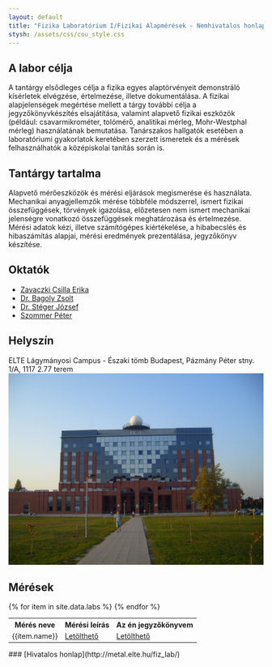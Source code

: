 ```yaml
---
layout: default
title: "Fizika Laboratórium I/Fizikai Alapmérések - Nemhivatalos honlap"
stysh: /assets/css/cou_style.css
---
```

## A labor célja
A tantárgy elsődleges célja a fizika egyes alaptörvényeit demonstráló kísérletek
elvégzése, értelmezése, illetve dokumentálása.
A fizikai alapjelenségek megértése mellett a tárgy további célja a jegyzőkönyvkészítés
elsajátítása, valamint alapvető fizikai eszközök (például: csavarmikrométer, tolómérő,
analitikai mérleg, Mohr-Westphal mérleg) használatának bemutatása. Tanárszakos
hallgatók esetében a laboratóriumi gyakorlatok keretében szerzett ismeretek és a mérések
felhasználhatók a középiskolai tanítás során is.

## Tantárgy tartalma
Alapvető mérőeszközök és mérési eljárások megismerése és használata. Mechanikai
anyagjellemzők mérése többféle módszerrel, ismert fizikai összefüggések, törvények
igazolása, előzetesen nem ismert mechanikai jelenségre vonatkozó összefüggések
meghatározása és értelmezése. Mérési adatok kézi, illetve számítógépes kiértékelése, a
hibabecslés és hibaszámítás alapjai, mérési eredmények prezentálása, jegyzőkönyv
készítése.

## Oktatók
+ [Zavaczki Csilla Erika](https://telefonkonyv.elte.hu/reszletes_szemely.php?szemely_id=4317)
+ [Dr. Bagoly Zsolt](https://ttk.elte.hu/munkatarsak/bagoly-zsolt-dr)
+ [Dr. Stéger József](https://stegerjozsef.web.elte.hu/)
+ [Szommer Péter](https://physics.elte.hu/ANY_szommer)

## Helyszín
ELTE Lágymányosi Campus - Északi tömb
Budapest, Pázmány Péter stny. 1/A, 1117
2.77 terem
![Északi tömb][building]

[building]: /lagymanyos.jpg

## Mérések

<table style="width:100%">
  <tr>
    <th> Mérés neve </th>
    <th> Mérési leírás</th>
    <th> Az én jegyzőkönyvem</th>
  </tr>
  {% for item in site.data.labs %}
  <tr>
    <td>{{item.name}}</td>
    <td><a href="{{ item.descr }}" download>
      Letölthető
    </a> </td>
    <td><a href="{{ item.rep }}" download>
      Letölthető
    </a></td>
  </tr>
  {% endfor %}
</table>
### [Hivatalos honlap](http://metal.elte.hu/fiz_lab/)
